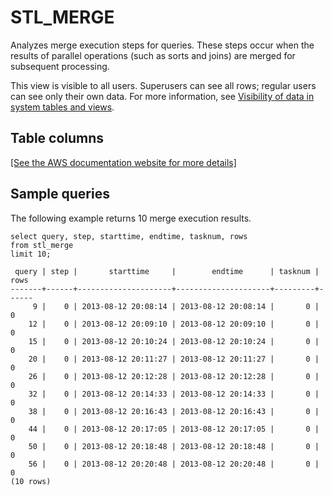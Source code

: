 # STL\_MERGE<a name="r_STL_MERGE"></a>

Analyzes merge execution steps for queries\. These steps occur when the results of parallel operations \(such as sorts and joins\) are merged for subsequent processing\.

This view is visible to all users\. Superusers can see all rows; regular users can see only their own data\. For more information, see [Visibility of data in system tables and views](c_visibility-of-data.md)\.

## Table columns<a name="r_STL_MERGE-table-columns"></a>

[\[See the AWS documentation website for more details\]](http://docs.aws.amazon.com/redshift/latest/dg/r_STL_MERGE.html)

## Sample queries<a name="r_STL_MERGE-sample-queries"></a>

The following example returns 10 merge execution results\. 

```
select query, step, starttime, endtime, tasknum, rows
from stl_merge
limit 10;
```

```
 query | step |       starttime     |        endtime      | tasknum | rows
-------+------+---------------------+---------------------+---------+------
     9 |    0 | 2013-08-12 20:08:14 | 2013-08-12 20:08:14 |       0 |    0
    12 |    0 | 2013-08-12 20:09:10 | 2013-08-12 20:09:10 |       0 |    0
    15 |    0 | 2013-08-12 20:10:24 | 2013-08-12 20:10:24 |       0 |    0
    20 |    0 | 2013-08-12 20:11:27 | 2013-08-12 20:11:27 |       0 |    0
    26 |    0 | 2013-08-12 20:12:28 | 2013-08-12 20:12:28 |       0 |    0
    32 |    0 | 2013-08-12 20:14:33 | 2013-08-12 20:14:33 |       0 |    0
    38 |    0 | 2013-08-12 20:16:43 | 2013-08-12 20:16:43 |       0 |    0
    44 |    0 | 2013-08-12 20:17:05 | 2013-08-12 20:17:05 |       0 |    0
    50 |    0 | 2013-08-12 20:18:48 | 2013-08-12 20:18:48 |       0 |    0
    56 |    0 | 2013-08-12 20:20:48 | 2013-08-12 20:20:48 |       0 |    0
(10 rows)
```